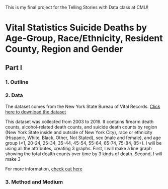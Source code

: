 This is my final project for the Telling Stories with Data class at CMU!

# **Vital Statistics Suicide Deaths by Age-Group, Race/Ethnicity, Resident County, Region and Gender**

## **Part I**

### 1. Outline


### 2. Data
The dataset comes from the New York State Bureau of Vital Records. [Click here to download the dataset](https://health.data.ny.gov/api/views/j6fz-a4ta/rows.csv?accessType=DOWNLOAD)

This dataset was collected from 2003 to 2016. It contains firearm death counts, alcohol-related death counts, and suicide death counts by region (New York State inside and outside of New York City), race or ethnicity (Hispanic, White, Black, Other, Not Stated), sex (male and female), and age group (<1, 20-24, 25-34, 35-44, 45-54, 55-64, 65-74, 75-84, 85+). I will be using all the attributes, creating 3 graphs. First, I will make a line graph showing the total dealth counts over time by 3 kinds of death. Second, I will make 3 

For more information, [check out here](https://healthdata.gov/dataset/vital-statistics-suicide-deaths-age-group-raceethnicity-resident-county-region-and-gender)

### 3. Method and Medium
